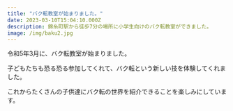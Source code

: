 ```yaml
---
title: "バク転教室が始まりました。"
date: 2023-03-10T15:04:10.000Z
description: 錦糸町駅から徒歩7分の場所に小学生向けのバク転教室ができました。
image: /img/baku2.jpg
---
```


令和5年3月に、バク転教室が始まりました。

子どもたちも恐る恐る参加してくれて、バク転という新しい技を体験してくれました。

これからたくさんの子供達にバク転の世界を紹介できることを楽しみにしています。
